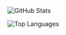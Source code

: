 ![GitHub Stats](https://github-readme-stats.vercel.app/api?username=Din829&show_icons=true&theme=default&hide_border=true&hide=prs)

![Top Languages](https://github-readme-stats.vercel.app/api/top-langs/?username=Din829&layout=compact&theme=default&hide_border=true)
